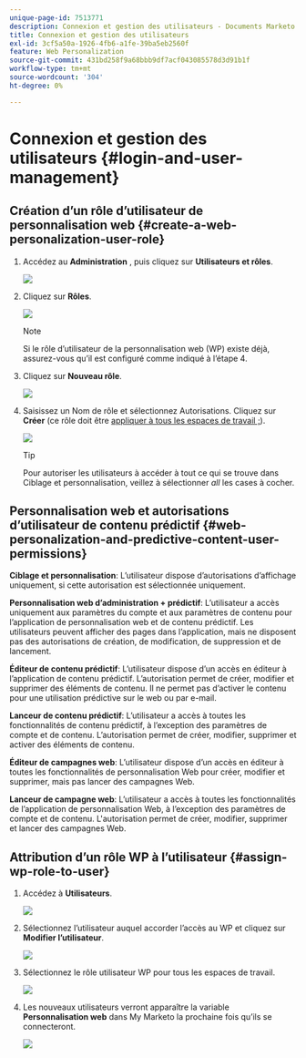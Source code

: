 ```yaml
---
unique-page-id: 7513771
description: Connexion et gestion des utilisateurs - Documents Marketo - Documentation du produit
title: Connexion et gestion des utilisateurs
exl-id: 3cf5a50a-1926-4fb6-a1fe-39ba5eb2560f
feature: Web Personalization
source-git-commit: 431bd258f9a68bbb9df7acf043085578d3d91b1f
workflow-type: tm+mt
source-wordcount: '304'
ht-degree: 0%

---
```


# Connexion et gestion des utilisateurs {#login-and-user-management}

## Création d’un rôle d’utilisateur de personnalisation web {#create-a-web-personalization-user-role}

1. Accédez au **Administration** , puis cliquez sur **Utilisateurs et rôles**.

   ![](assets/image2015-4-28-19-3a50-3a49.png)

1. Cliquez sur **Rôles**.

   ![](assets/image2015-4-28-19-3a57-3a58.png)

   >[!NOTE]
   >
   >Si le rôle d’utilisateur de la personnalisation web (WP) existe déjà, assurez-vous qu’il est configuré comme indiqué à l’étape 4.

1. Cliquez sur **Nouveau rôle**.

   ![](assets/three-1.png)

1. Saisissez un Nom de rôle et sélectionnez Autorisations. Cliquez sur **Créer** (ce rôle doit être [appliquer à tous les espaces de travail ;](/help/marketo/product-docs/administration/users-and-roles/managing-marketo-users.md)).

   ![](assets/four.png)

   >[!TIP]
   >
   >Pour autoriser les utilisateurs à accéder à tout ce qui se trouve dans Ciblage et personnalisation, veillez à sélectionner _all_ les cases à cocher.

## Personnalisation web et autorisations d’utilisateur de contenu prédictif {#web-personalization-and-predictive-content-user-permissions}

**Ciblage et personnalisation**: L’utilisateur dispose d’autorisations d’affichage uniquement, si cette autorisation est sélectionnée uniquement.

**Personnalisation web d’administration + prédictif**: L’utilisateur a accès uniquement aux paramètres du compte et aux paramètres de contenu pour l’application de personnalisation web et de contenu prédictif. Les utilisateurs peuvent afficher des pages dans l’application, mais ne disposent pas des autorisations de création, de modification, de suppression et de lancement.

**Éditeur de contenu prédictif**: L’utilisateur dispose d’un accès en éditeur à l’application de contenu prédictif. L’autorisation permet de créer, modifier et supprimer des éléments de contenu. Il ne permet pas d’activer le contenu pour une utilisation prédictive sur le web ou par e-mail.

**Lanceur de contenu prédictif**: L’utilisateur a accès à toutes les fonctionnalités de contenu prédictif, à l’exception des paramètres de compte et de contenu. L’autorisation permet de créer, modifier, supprimer et activer des éléments de contenu.

**Éditeur de campagnes web**: L’utilisateur dispose d’un accès en éditeur à toutes les fonctionnalités de personnalisation Web pour créer, modifier et supprimer, mais pas lancer des campagnes Web.

**Lanceur de campagne web**: L’utilisateur a accès à toutes les fonctionnalités de l’application de personnalisation Web, à l’exception des paramètres de compte et de contenu. L&#39;autorisation permet de créer, modifier, supprimer et lancer des campagnes Web.

## Attribution d’un rôle WP à l’utilisateur {#assign-wp-role-to-user}

1. Accédez à **Utilisateurs**.

   ![](assets/image2015-4-29-11-3a31-3a3.png)

1. Sélectionnez l’utilisateur auquel accorder l’accès au WP et cliquez sur **Modifier l’utilisateur**.

   ![](assets/image2015-4-29-11-3a38-3a46.png)

1. Sélectionnez le rôle utilisateur WP pour tous les espaces de travail.

   ![](assets/seven.png)

1. Les nouveaux utilisateurs verront apparaître la variable **Personnalisation web** dans My Marketo la prochaine fois qu’ils se connecteront.

   ![](assets/eight.png)
